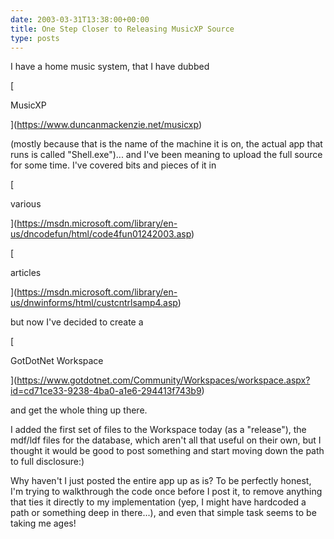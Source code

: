 ```yaml
---
date: 2003-03-31T13:38:00+00:00
title: One Step Closer to Releasing MusicXP Source
type: posts
---
```

I have a home music system, that I have dubbed

[

MusicXP

](https://www.duncanmackenzie.net/musicxp)

 (mostly because that is the name of the machine it is on, the actual app that runs is called "Shell.exe")... and I've been meaning to upload the full source for some time. I've covered bits and pieces of it in

[

various

](https://msdn.microsoft.com/library/en-us/dncodefun/html/code4fun01242003.asp)



[

articles

](https://msdn.microsoft.com/library/en-us/dnwinforms/html/custcntrlsamp4.asp)

 but now I've decided to create a

[

GotDotNet Workspace

](https://www.gotdotnet.com/Community/Workspaces/workspace.aspx?id=cd71ce33-9238-4ba0-a1e6-294413f743b9)

and get the whole thing up there.

I added the first set of files to the Workspace today (as a "release"), the mdf/ldf files for the database, which aren't all that useful on their own, but I thought it would be good to post something and start moving down the path to full disclosure:)

Why haven't I just posted the entire app up as is? To be perfectly honest, I'm trying to walkthrough the code once before I post it, to remove anything that ties it directly to my implementation (yep, I might have hardcoded a path or something deep in there...), and even that simple task seems to be taking me ages!

